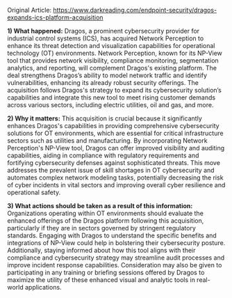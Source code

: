 Original Article: https://www.darkreading.com/endpoint-security/dragos-expands-ics-platform-acquisition

**1) What happened:**
Dragos, a prominent cybersecurity provider for industrial control systems (ICS), has acquired Network Perception to enhance its threat detection and visualization capabilities for operational technology (OT) environments. Network Perception, known for its NP-View tool that provides network visibility, compliance monitoring, segmentation analytics, and reporting, will complement Dragos's existing platform. The deal strengthens Dragos’s ability to model network traffic and identify vulnerabilities, enhancing its already robust security offerings. The acquisition follows Dragos's strategy to expand its cybersecurity solution’s capabilities and integrate this new tool to meet rising customer demands across various sectors, including electric utilities, oil and gas, and more.

**2) Why it matters:**
This acquisition is crucial because it significantly enhances Dragos's capabilities in providing comprehensive cybersecurity solutions for OT environments, which are essential for critical infrastructure sectors such as utilities and manufacturing. By incorporating Network Perception's NP-View tool, Dragos can offer improved visibility and auditing capabilities, aiding in compliance with regulatory requirements and fortifying cybersecurity defenses against sophisticated threats. This move addresses the prevalent issue of skill shortages in OT cybersecurity and automates complex network modeling tasks, potentially decreasing the risk of cyber incidents in vital sectors and improving overall cyber resilience and operational safety.

**3) What actions should be taken as a result of this information:**
Organizations operating within OT environments should evaluate the enhanced offerings of the Dragos platform following this acquisition, particularly if they are in sectors governed by stringent regulatory standards. Engaging with Dragos to understand the specific benefits and integrations of NP-View could help in bolstering their cybersecurity posture. Additionally, staying informed about how this tool aligns with their compliance and cybersecurity strategy may streamline audit processes and improve incident response capabilities. Consideration may also be given to participating in any training or briefing sessions offered by Dragos to maximize the utility of these enhanced visual and analytic tools in real-world applications.